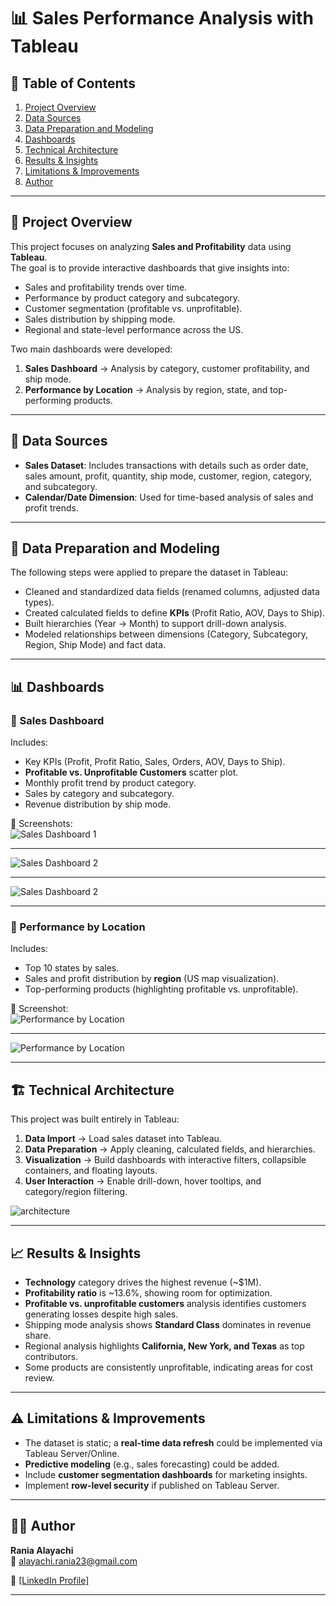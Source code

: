 # 📊 Sales Performance Analysis with Tableau

## 📑 Table of Contents

1. [Project Overview](#project-overview)  
2. [Data Sources](#data-sources)  
3. [Data Preparation and Modeling](#data-preparation-and-modeling)  
4. [Dashboards](#dashboards)  
5. [Technical Architecture](#technical-architecture)  
6. [Results & Insights](#results--insights)  
7. [Limitations & Improvements](#limitations--improvements)  
8. [Author](#author)  

---

## 🚀 Project Overview

This project focuses on analyzing **Sales and Profitability** data using **Tableau**.  
The goal is to provide interactive dashboards that give insights into:

- Sales and profitability trends over time.  
- Performance by product category and subcategory.  
- Customer segmentation (profitable vs. unprofitable).  
- Sales distribution by shipping mode.  
- Regional and state-level performance across the US.  

Two main dashboards were developed:  

1. **Sales Dashboard** → Analysis by category, customer profitability, and ship mode.  
2. **Performance by Location** → Analysis by region, state, and top-performing products.  

---

## 📂 Data Sources

* **Sales Dataset**: Includes transactions with details such as order date, sales amount, profit, quantity, ship mode, customer, region, category, and subcategory.  
* **Calendar/Date Dimension**: Used for time-based analysis of sales and profit trends.  

---

## 🔄 Data Preparation and Modeling

The following steps were applied to prepare the dataset in Tableau:

* Cleaned and standardized data fields (renamed columns, adjusted data types).  
* Created calculated fields to define **KPIs** (Profit Ratio, AOV, Days to Ship).  
* Built hierarchies (Year → Month) to support drill-down analysis.  
* Modeled relationships between dimensions (Category, Subcategory, Region, Ship Mode) and fact data.  

---

## 📊 Dashboards

### 🔹 Sales Dashboard  

Includes:  
- Key KPIs (Profit, Profit Ratio, Sales, Orders, AOV, Days to Ship).  
- **Profitable vs. Unprofitable Customers** scatter plot.  
- Monthly profit trend by product category.  
- Sales by category and subcategory.  
- Revenue distribution by ship mode.  

📌 Screenshots:  
![Sales Dashboard 1](im1.png)  

---
![Sales Dashboard 2](im2.png)  

---
![Sales Dashboard 2](im3.png) 

---

### 🔹 Performance by Location  

Includes:  
- Top 10 states by sales.  
- Sales and profit distribution by **region** (US map visualization).  
- Top-performing products (highlighting profitable vs. unprofitable).  

📌 Screenshot:  
![Performance by Location](im4.png)  

---
![Performance by Location](im5.png) 

---

## 🏗️ Technical Architecture

This project was built entirely in Tableau:  

1. **Data Import** → Load sales dataset into Tableau.  
2. **Data Preparation** → Apply cleaning, calculated fields, and hierarchies.  
3. **Visualization** → Build dashboards with interactive filters, collapsible containers, and floating layouts.  
4. **User Interaction** → Enable drill-down, hover tooltips, and category/region filtering.

![architecture](architecture.png)   

---

## 📈 Results & Insights

* **Technology** category drives the highest revenue (~$1M).  
* **Profitability ratio** is ~13.6%, showing room for optimization.  
* **Profitable vs. unprofitable customers** analysis identifies customers generating losses despite high sales.  
* Shipping mode analysis shows **Standard Class** dominates in revenue share.  
* Regional analysis highlights **California, New York, and Texas** as top contributors.  
* Some products are consistently unprofitable, indicating areas for cost review.  

---

## ⚠️ Limitations & Improvements

* The dataset is static; a **real-time data refresh** could be implemented via Tableau Server/Online.  
* **Predictive modeling** (e.g., sales forecasting) could be added.  
* Include **customer segmentation dashboards** for marketing insights.  
* Implement **row-level security** if published on Tableau Server.  

---

## 👩‍💻 Author

**Rania Alayachi**  
📧 alayachi.rania23@gmail.com
  
🔗 [[LinkedIn Profile]](https://www.linkedin.com/in/rania-al-ayachi/)  

---
